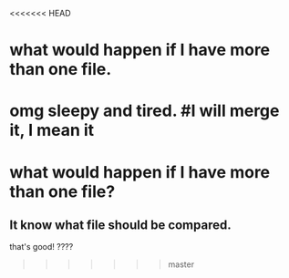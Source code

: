 <<<<<<< HEAD
# what would happen if I have more than one file.
omg sleepy and tired.
#I will merge it, I mean it
=======
# what would happen if I have more than one file?
## It know what file should be compared.
that's good!
????
>>>>>>> master
